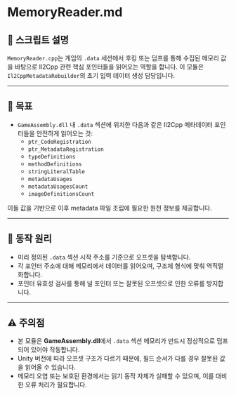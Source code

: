 # MemoryReader.md

## 📌 스크립트 설명
`MemoryReader.cpp`는 게임의 `.data` 세션에서 후킹 또는 덤프를 통해 수집된 메모리 값을 바탕으로 Il2Cpp 관련 핵심 포인터들을 읽어오는 역할을 합니다. 이 모듈은 `Il2CppMetadataRebuilder`의 초기 입력 데이터 생성 담당입니다.

---

## 🎯 목표
- `GameAssembly.dll` 내 `.data` 섹션에 위치한 다음과 같은 Il2Cpp 메타데이터 포인터들을 안전하게 읽어오는 것:
  - `ptr_CodeRegistration`
  - `ptr_MetadataRegistration`
  - `typeDefinitions`
  - `methodDefinitions`
  - `stringLiteralTable`
  - `metadataUsages`
  - `metadataUsagesCount`
  - `imageDefinitionsCount`

이들 값을 기반으로 이후 metadata 파일 조립에 필요한 원천 정보를 제공합니다.

---

## 🧱 동작 원리
- 미리 정의된 `.data` 섹션 시작 주소를 기준으로 오프셋을 탐색합니다.
- 각 포인터 주소에 대해 메모리에서 데이터를 읽어오며, 구조체 형식에 맞춰 역직렬화합니다.
- 포인터 유효성 검사를 통해 널 포인터 또는 잘못된 오프셋으로 인한 오류를 방지합니다.

---

## ⚠️ 주의점
- 본 모듈은 **GameAssembly.dll**에서 `.data` 섹션 메모리가 반드시 정상적으로 덤프되어 있어야 작동합니다.
- Unity 버전에 따라 오프셋 구조가 다르기 때문에, 필드 순서가 다를 경우 잘못된 값을 읽어올 수 있습니다.
- 메모리 오염 또는 보호된 환경에서는 읽기 동작 자체가 실패할 수 있으며, 이를 대비한 오류 처리가 필요합니다.

